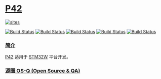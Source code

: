 ﻿# [P42](https://github.com/OS-Q/P42)

[![sites](http://182.61.61.133/link/resources/OSQ.png)](http://www.OS-Q.com)

[![Build Status](https://github.com/OS-Q/P42/workflows/CI/badge.svg)](https://github.com/OS-Q/P42/actions/workflows/CI.yml)
[![Build Status](https://github.com/OS-Q/P42/workflows/CD/badge.svg)](https://github.com/OS-Q/P42/actions/workflows/CD.yml)
[![Build Status](https://circleci.com/gh/OS-Q/P42.svg?style=svg)](https://circleci.com/gh/OS-Q/P42)
[![Build Status](https://travis-ci.com/OS-Q/P42.svg?branch=master)](https://travis-ci.com/OS-Q/P42)
[![Build Status](https://cloud.drone.io/api/badges/OS-Q/P42/status.svg)](https://cloud.drone.io/OS-Q/P42)

### [简介](https://github.com/OS-Q/P42/wiki)

[P42](https://github.com/OS-Q/P42) 适用于 [STM32W](https://www.st.com/zh/microcontrollers-microprocessors/stm32-wireless-mcus.html) 平台开发。


### [源圈 OS-Q (Open Source & QA) ](http://www.OS-Q.com)
